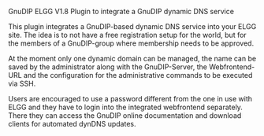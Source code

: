 
GnuDIP ELGG V1.8 Plugin to integrate a GnuDIP dynamic DNS service

This plugin integrates a GnuDIP-based dynamic DNS service into your ELGG site.
The idea is to not have a free registration setup for the world, but for the members
of a GnuDIP-group where membership needs to be approved.

At the moment only one dynamic domain can be managed, the name can be saved by
the administrator along with the GnuDIP-Server, the Webfrontend-URL and the configuration
for the administrative commands to be executed via SSH.

Users are encouraged to use a password different from the one in use with ELGG and
they have to login into the integrated webfrontend separately. There they can access
the GnuDIP online documentation and download clients for automated dynDNS updates.

